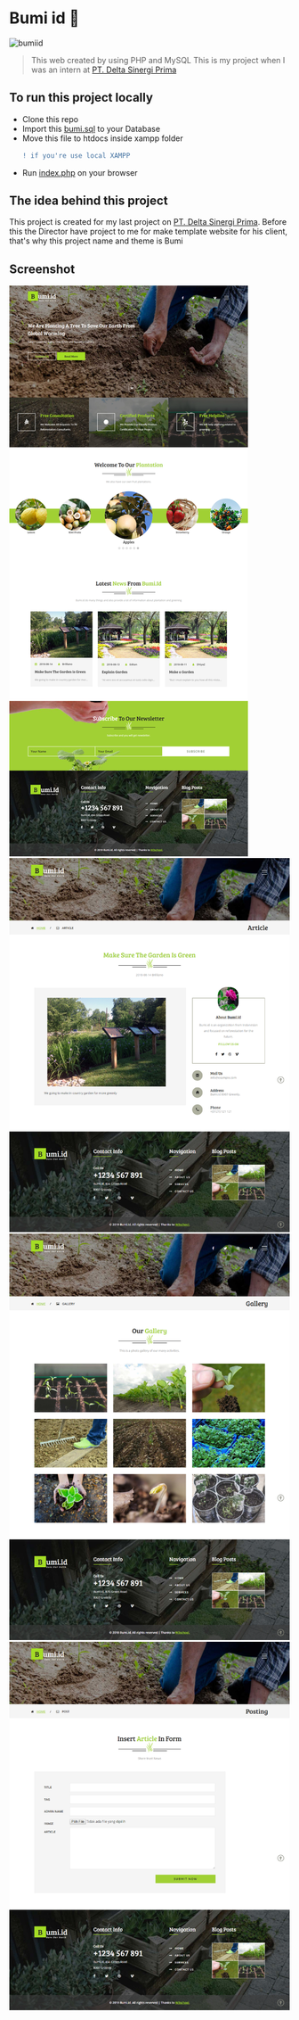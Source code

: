 # Bumi id 🍃

![bumiid](https://www.sourcecodester.com/sites/default/files/url1.jpg)

> This web created by using PHP and MySQL
> This is my project when I was an intern at [PT. Delta Sinergi Prima](https://delta.id/)

## To run this project locally

* Clone this repo
* Import this [bumi.sql](database/bumi.sql) to your Database
* Move this file to htdocs inside xampp folder
  ```diff
  ! if you're use local XAMPP
  ```
* Run [index.php](web/index.php) on your browser

## The idea behind this project

This project is created for my last project on [PT. Delta Sinergi Prima](https://delta.id/). Before this the Director have project to me for make template website for his client, that's why this project name and theme is Bumi

## Screenshot

<kbd>
<img src="screenshot/bumi.png">
</kbd>

<kbd>
<img src="screenshot/bumi2.png">
</kbd>

<kbd>
<img src="screenshot/bumi3.png">
</kbd>

<kbd>
<img src="screenshot/bumi4.png">
</kbd>